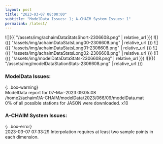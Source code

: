 ```yaml
---
layout: post
title: "2023-03-07 08:00:00"
subtitle: "ModelData Issues: 1; A-CHAIM System Issues: 1"
permalink: /latest/
---
```


![]({{ "/assets/img/achaimDataStatsShort-2306608.png" | relative_url }})
![]({{ "/assets/img/achaimDataStatsLong00-2306608.png" | relative_url }})
![]({{ "/assets/img/achaimDataStatsLong01-2306608.png" | relative_url }})
![]({{ "/assets/img/achaimDataStatsLong02-2306608.png" | relative_url }})
![]({{ "/assets/img/modelDataDataStats-2306608.png" | relative_url }})
![]({{ "/assets/img/modelDataStationStats-2306608.png" | relative_url }})

### ModelData Issues:  
  
{: .box-warning}  
 ModelData report for 07-Mar-2023 09:05:08   
 /home2/achaim1/A-CHAIM/modelData/2023/066/09/modelData.mat   
 0% of all possible stations for JASON were downloaded. x10   
  
### A-CHAIM System Issues:  
  
{: .box-error}  
2023-03-07 07:33:29 Interpolation requires at least two sample points in each dimension.  
